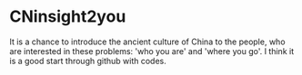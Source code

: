 # CNinsight2you
It is a chance to introduce the ancient culture of China to the people, who are interested in these problems: 'who you are' and 'where you go'. I think it is a good start through github with codes.
